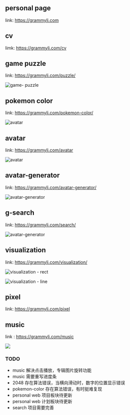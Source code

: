 <!--
 * @Author: your name
 * @Date: 2021-09-10 13:05:29
 * @LastEditTime: 2021-11-08 14:29:28
 * @LastEditors: Please set LastEditors
 * @Description: In User Settings Edit
 * @FilePath: /grammyli/README.md
-->
## personal page

link: https://grammyli.com

## cv

limk: https://grammyli.com/cv
## game puzzle

link:  https://grammyli.com/puzzle/

![game- puzzle](./%20img/image-20211014122031997.png)


## pokemon color

link: https://grammyli.com/pokemon-color/

![avatar](./%20img/pokemon-color.png)

## avatar

link: https://grammyli.com/avatar

![avatar](./%20img/image-20211013201952277.png)

## avatar-generator

link: https://grammyli.com/avatar-generator/

![avatar-generator](./%20img/image-20211013202009264.png)

## g-search

link: https://grammyli.com/search/

![avatar-generator](./search/img/jptu-6ab287015dab.png)

 
## visualization

link:  https://grammyli.com/visualization/

![visualization - rect](./%20img/image-20211014122052819.png)

![visualization - line](./%20img/image-20211014122207704.png)

## pixel

link: https://grammyli.com/pixel


## music

link : https://grammyli.com/music


<img src="./img/../%20img/music.png">

### TODO

- music 解决点击播放，专辑图片旋转功能
- music 需要重写进度条
- 2048 存在算法错误，当横向滑动时，数字的位置显示错误
- pokemon-color 存在算法错误，有时挺难复现
- personal web 项目板块待更新
- personal web 计划板块待更新
- search 项目需要完善
